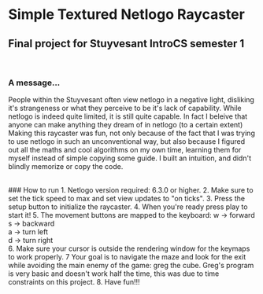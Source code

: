 <h1>Simple Textured Netlogo Raycaster</h1>
<h2>Final project for Stuyvesant IntroCS semester 1</h2>
<br>
<h3>A message...</h3>
<p>
People within the Stuyvesant often view netlogo in a negative light, disliking it's strangeness or what they perceive to be it's lack of capability.
While netlogo is indeed quite limited, it is still quite capable. In fact I beleive that anyone can make anything they dream of in netlogo (to a certain extent)
Making this raycaster was fun, not only because of the fact that I was trying to use netlogo in such an unconventional way, but also because I figured out all the maths and cool algorithms on my own time, learning them for myself instead of simple copying some guide. I built an intuition, and didn't blindly memorize or copy the code.
</p>
<br>
### How to run
1. Netlogo version required: 6.3.0 or higher. 
2. Make sure to set the tick speed to max and set view updates to "on ticks".
3. Press the setup button to initialize the raycaster. 
4. When you're ready press play to start it! 
5. The movement buttons are mapped to the keyboard: 
        w -> forward <br>
        s -> backward <br>
        a -> turn left <br>
        d -> turn right <br>
6. Make sure your cursor is outside the rendering window for the keymaps to work properly. 
7  Your goal is to navigate the maze and look for the exit while avoiding the main enemy of the game: greg the cube. 
   Greg's program is very basic and doesn't work half the time, this was due to time constraints on this project. 
8. Have fun!!! 

